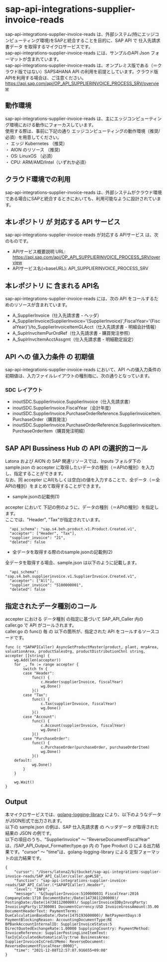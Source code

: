 # sap-api-integrations-supplier-invoice-reads
sap-api-integrations-supplier-invoice-reads は、外部システム(特にエッジコンピューティング環境)をSAPと統合することを目的に、SAP API で 仕入先請求書データ を取得するマイクロサービスです。    
sap-api-integrations-supplier-invoice-reads には、サンプルのAPI Json フォーマットが含まれています。   
sap-api-integrations-supplier-invoice-reads は、オンプレミス版である（＝クラウド版ではない）SAPS4HANA API の利用を前提としています。クラウド版APIを利用する場合は、ご注意ください。   
https://api.sap.com/api/OP_API_SUPPLIERINVOICE_PROCESS_SRV/overview

## 動作環境  
sap-api-integrations-supplier-invoice-reads は、主にエッジコンピューティング環境における動作にフォーカスしています。  
使用する際は、事前に下記の通り エッジコンピューティングの動作環境（推奨/必須）を用意してください。  
・ エッジ Kubernetes （推奨）    
・ AION のリソース （推奨)    
・ OS: LinuxOS （必須）    
・ CPU: ARM/AMD/Intel（いずれか必須）    

## クラウド環境での利用
sap-api-integrations-supplier-invoice-reads は、外部システムがクラウド環境である場合にSAPと統合するときにおいても、利用可能なように設計されています。  

## 本レポジトリ が 対応する API サービス
sap-api-integrations-supplier-invoice-reads が対応する APIサービス は、次のものです。

* APIサービス概要説明 URL: https://api.sap.com/api/OP_API_SUPPLIERINVOICE_PROCESS_SRV/overview  
* APIサービス名(=baseURL): API_SUPPLIERINVOICE_PROCESS_SRV

## 本レポジトリ に 含まれる API名
sap-api-integrations-supplier-invoice-reads には、次の API をコールするためのリソースが含まれています。  

* A_SupplierInvoice（仕入先請求書 - ヘッダ）
* A_SupplierInvoice(SupplierInvoice='{SupplierInvoice}',FiscalYear='{FiscalYear}')/to_SupplierInvoiceItemGLAcct（仕入先請求書 - 明細会計情報）
* A_SuplrInvcItemPurOrdRef（仕入先請求書 - 購買発注参照）
* A_SuplrInvcItemAcctAssgmt（仕入先請求書 - 明細勘定設定）

## API への 値入力条件 の 初期値
sap-api-integrations-supplier-invoice-reads において、API への値入力条件の初期値は、入力ファイルレイアウトの種別毎に、次の通りとなっています。  

### SDC レイアウト

* inoutSDC.SupplierInvoice.SupplierInvoice（仕入先請求書）
* inoutSDC.SupplierInvoice.FiscalYear（会計年度）
* inoutSDC.SupplierInvoice.PurchaseOrderReference.SupplierInvoiceItem.PurchaseOrder（購買発注）
* inoutSDC.SupplierInvoice.PurchaseOrderReference.SupplierInvoiceItem.PurchaseOrderItem（購買発注明細）

## SAP API Bussiness Hub の API の選択的コール

Latona および AION の SAP 関連リソースでは、Inputs フォルダ下の sample.json の accepter に取得したいデータの種別（＝APIの種別）を入力し、指定することができます。  
なお、同 accepter にAll(もしくは空白)の値を入力することで、全データ（＝全APIの種別）をまとめて取得することができます。  

* sample.jsonの記載例(1)  

accepter において 下記の例のように、データの種別（＝APIの種別）を指定します。  
ここでは、"Header", "Tax"が指定されています。    
  
```
  "api_schema": "sap.s4.beh.product.v1.Product.Created.v1",
  "accepter": ["Header", "Tax"],
  "supplier_invoice": "21",
  "deleted": false
```
  
* 全データを取得する際ののsample.jsonの記載例(2)  

全データを取得する場合、sample.json は以下のように記載します。  

```
  "api_schema": "sap.s4.beh.supplierinvoice.v1.SupplierInvoice.Created.v1",
  "accepter": ["All"],
  "supplier_invoice": "5100000001",
  "deleted": false
```
## 指定されたデータ種別のコール

accepter における データ種別 の指定に基づいて SAP_API_Caller 内の caller.go で API がコールされます。  
caller.go の func() 毎 の 以下の箇所が、指定された API をコールするソースコードです。  

```
func (c *SAPAPICaller) AsyncGetProductMaster(product, plant, mrpArea, valuationArea, productSalesOrg, productDistributionChnl string, accepter []string) {
	wg.Add(len(accepter))
	for _, fn := range accepter {
		switch fn {
		case "Header":
			func() {
				c.Header(supplierInvoice, fiscalYear)
				wg.Done()
			}()
		case "Tax":
			func() {
				c.Tax(supplierInvoice, fiscalYear)
				wg.Done()
			}()
		case "Account":
			func() {
				c.Account(supplierInvoice, fiscalYear)
				wg.Done()
			}()
		case "PurchaseOrder":
			func() {
				c.PurchaseOrder(purchaseOrder, purchaseOrderItem)
				wg.Done()
			}()
	default:
			wg.Done()
		}
	}

	wg.Wait()
}
```
## Output  
本マイクロサービスでは、[golang-logging-library](https://github.com/latonaio/golang-logging-library) により、以下のようなデータがJSON形式で出力されます。  
以下の sample.json の例は、SAP 仕入先請求書 の ヘッダデータ が取得された結果の JSON の例です。  
以下の項目のうち、"SupplierInvoice" ～ "ReverseDocumentFiscalYear" は、/SAP_API_Output_Formatter/type.go 内 の Type Product {} による出力結果です。"cursor" ～ "time"は、golang-logging-library による 定型フォーマットの出力結果です。  

```
{
	"cursor": "/Users/latona2/bitbucket/sap-api-integrations-supplier-invoice-reads/SAP_API_Caller/caller.go#L58",
	"function": "sap-api-integrations-supplier-invoice-reads/SAP_API_Caller.(*SAPAPICaller).Header",
	"level": "INFO",
	"message": "&{SupplierInvoice:5100000031 FiscalYear:2016 CompanyCode:1710 DocumentDate:/Date(1473811200000)/ PostingDate:/Date(1473811200000)/ SupplierInvoiceIDByInvcgParty: InvoicingParty:17300001 DocumentCurrency:USD InvoiceGrossAmount:35.00 DocumentHeaderText: PaymentTerms: DueCalculationBaseDate:/Date(1475193600000)/ NetPaymentDays:0 PaymentBlockingReason: AccountingDocumentType:RE BPBankAccountInternalID: SupplierInvoiceStatus:5 DirectQuotedExchangeRate:1.00000 SupplyingCountry: PaymentMethod: InvoiceReference: SupplierPostingLineItemText: TaxIsCalculatedAutomatically:true BusinessArea: SupplierInvoiceIsCreditMemo: ReverseDocument: ReverseDocumentFiscalYear:0000}",
	"time": "2021-12-08T12:57:07.916655+09:00"
}
```

